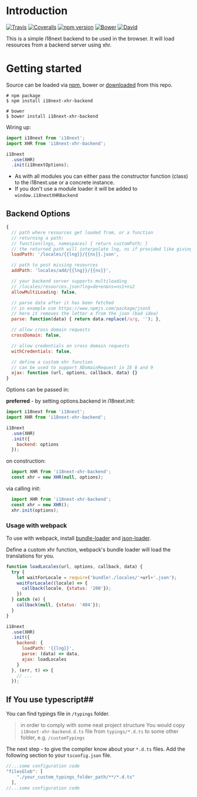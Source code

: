 # Introduction

[![Travis](https://img.shields.io/travis/i18next/i18next-xhr-backend/master.svg?style=flat-square)](https://travis-ci.org/i18next/i18next-xhr-backend)
[![Coveralls](https://img.shields.io/coveralls/i18next/i18next-xhr-backend/master.svg?style=flat-square)](https://coveralls.io/github/i18next/i18next-xhr-backend)
[![npm version](https://img.shields.io/npm/v/i18next-xhr-backend.svg?style=flat-square)](https://www.npmjs.com/package/i18next-xhr-backend)
[![Bower](https://img.shields.io/bower/v/i18next-xhr-backend.svg)]()
[![David](https://img.shields.io/david/i18next/i18next-xhr-backend.svg?style=flat-square)](https://david-dm.org/i18next/i18next-xhr-backend)

This is a simple i18next backend to be used in the browser. It will load resources from a backend server using xhr.

# Getting started

Source can be loaded via [npm](https://www.npmjs.com/package/i18next-xhr-backend), bower or [downloaded](https://github.com/i18next/i18next-xhr-backend/blob/master/i18nextXHRBackend.min.js) from this repo.

```
# npm package
$ npm install i18next-xhr-backend

# bower
$ bower install i18next-xhr-backend
```

Wiring up:

```js
import i18next from 'i18next';
import XHR from 'i18next-xhr-backend';

i18next
  .use(XHR)
  .init(i18nextOptions);
```

- As with all modules you can either pass the constructor function (class) to the i18next.use or a concrete instance.
- If you don't use a module loader it will be added to `window.i18nextXHRBackend`

## Backend Options

```js
{
  // path where resources get loaded from, or a function
  // returning a path:
  // function(lngs, namespaces) { return customPath; }
  // the returned path will interpolate lng, ns if provided like giving a static path
  loadPath: '/locales/{{lng}}/{{ns}}.json',

  // path to post missing resources
  addPath: 'locales/add/{{lng}}/{{ns}}',

  // your backend server supports multiloading
  // /locales/resources.json?lng=de+en&ns=ns1+ns2
  allowMultiLoading: false,

  // parse data after it has been fetched
  // in example use https://www.npmjs.com/package/json5
  // here it removes the letter a from the json (bad idea)
  parse: function(data) { return data.replace(/a/g, ''); },

  // allow cross domain requests
  crossDomain: false,

  // allow credentials on cross domain requests
  withCredentials: false,

  // define a custom xhr function
  // can be used to support XDomainRequest in IE 8 and 9
  ajax: function (url, options, callback, data) {}
}
```

Options can be passed in:

**preferred** - by setting options.backend in i18next.init:

```js
import i18next from 'i18next';
import XHR from 'i18next-xhr-backend';

i18next
  .use(XHR)
  .init({
    backend: options
  });
```

on construction:

```js
  import XHR from 'i18next-xhr-backend';
  const xhr = new XHR(null, options);
```

via calling init:

```js
  import XHR from 'i18next-xhr-backend';
  const xhr = new XHR();
  xhr.init(options);
```

### Usage with webpack

To use with webpack, install [bundle-loader](https://github.com/webpack/bundle-loader) and [json-loader](https://github.com/webpack/json-loader).

Define a custom xhr function, webpack's bundle loader will load the translations for you.

```js
function loadLocales(url, options, callback, data) {
  try {
    let waitForLocale = require('bundle!./locales/'+url+'.json');
    waitForLocale((locale) => {
      callback(locale, {status: '200'});
    })
  } catch (e) {
    callback(null, {status: '404'});
  }
}

i18next
  .use(XHR)
  .init({
    backend: {
      loadPath: '{{lng}}',
      parse: (data) => data,
      ajax: loadLocales
    }
  }, (err, t) => {
    // ...
  });
```

## If You use typescript##
You can find typings file in `/typings` folder.
> in order to comply with some neat project structure You would copy `i18next-xhr-backend.d.ts` file from `typings/*.d.ts` to some other folder, e.g. `/customTypings`

The next step - to give the compiler know about your  `*.d.ts` files. Add the following section to your `tsconfig.json` file.
```javascript
//...some configuration code
"filesGlob": [
    "./your_custom_typings_folder_path/**/*.d.ts"
  ],
//...some configuration code
```
